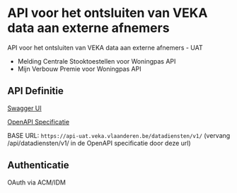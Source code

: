 # API voor het ontsluiten van VEKA data aan externe afnemers

API voor het ontsluiten van VEKA data aan externe afnemers - UAT
* Melding Centrale Stooktoestellen voor Woningpas API
* Mijn Verbouw Premie voor Woningpas API 

## API Definitie
[Swagger UI](https://ovo000090.github.io/VEKA_REST_API/?urls.primaryName=V1+-+API+voor+het+ontsluiten+van+VEKA+data+aan+externe+afnemers+-+UAT) 

[OpenAPI Specificatie](../datadiensten_uat_v1.yaml)

BASE URL: `https://api-uat.veka.vlaanderen.be/datadiensten/v1/` (vervang /api/datadiensten/v1/ in de OpenAPI specificatie door deze url)

## Authenticatie
OAuth via ACM/IDM

